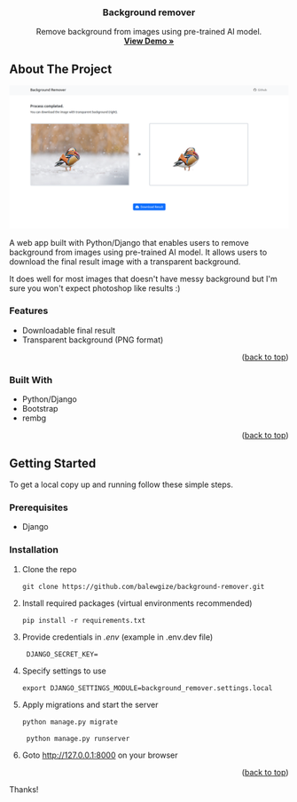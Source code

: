 <a name="readme-top"></a>

<div align="center">
  <h3 align="center">Background remover</h3>

  <p align="center">
    Remove background from images using pre-trained AI model.
    <br />
    <a href="#" target="_blank"><strong>View Demo »</strong></a>
    <br />
  </p>
</div>

<!-- ABOUT THE PROJECT -->
## About The Project

[![Screenshot](static/images/screenshot.png?raw=true "Tomar")](#)

A web app built with Python/Django that enables users to remove background from images using pre-trained AI model. It allows users to download the final result image with a transparent background. 

It does well for most images that doesn't have messy background but I'm sure you won't expect photoshop like results :) 

### Features
- Downloadable final result
- Transparent background (PNG format)

<p align="right">(<a href="#readme-top">back to top</a>)</p>

### Built With
- Python/Django
- Bootstrap
- rembg

<p align="right">(<a href="#readme-top">back to top</a>)</p>


<!-- GETTING STARTED -->
## Getting Started

To get a local copy up and running follow these simple steps.

### Prerequisites

* Django

### Installation

1. Clone the repo
   ```
   git clone https://github.com/balewgize/background-remover.git
   ```
2. Install required packages (virtual environments recommended)
   ```
   pip install -r requirements.txt
   ```
3. Provide credentials in *.env*  (example in .env.dev file)
   ```
    DJANGO_SECRET_KEY=
   ```
4. Specify settings to use
   ```
   export DJANGO_SETTINGS_MODULE=background_remover.settings.local
   ```
5. Apply migrations and start the server
   ```
   python manage.py migrate
   ```
   ```
    python manage.py runserver
    ``` 
6. Goto http://127.0.0.1:8000 on your browser

<p align="right">(<a href="#readme-top">back to top</a>)</p>

Thanks!
